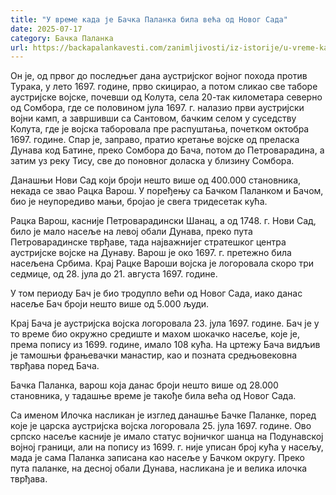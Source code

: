 ```yaml
---
title: "У време када је Бачка Паланка била већа од Новог Сада"
date: 2025-07-17
category: Бачка Паланка
url: https://backapalankavesti.com/zanimljivosti/iz-istorije/u-vreme-kada-je-backa-palanka-bila-veca-od-novog-sada2/
---
```


Он је, од првог до последњег дана аустријског војног похода против Турака, у лето 1697. године, прво скицирао, а потом сликао све таборе аустријске војске, почевши од Колута, села 20-так километара северно од Сомбора, где се половином јула 1697. г. налазио први аустријски војни камп, а завршивши са Сантовом, бачким селом у суседству Колута, где је војска таборовала пре распуштања, почетком октобра 1697. године. Спар је, заправо, пратио кретање војске од преласка Дунава код Батине, преко Сомбора до Бача, потом до Петроварадина, а затим уз реку Тису, све до поновног доласка у близину Сомбора.

Данашњи Нови Сад који броји нешто више од 400.000 становника, некада се звао Рацка Варош. У поређењу са Бачком Паланком и Бачом, био је неупоредиво мањи, бројао је свега тридесетак кућа.

Рацка Варош, касније Петроварадински Шанац, а од 1748. г. Нови Сад, било је мало насеље на левој обали Дунава, преко пута Петроварадинске тврђаве, тада најважнијег стратешког центра аустријске војске на Дунаву. Варош је око 1697. г. претежно била насељена Србима. Крај Рацке Вароши војска је логоровала скоро три седмице, од 28. јула до 21. августа 1697. године.

У том периоду Бач је био тродупло већи од Новог Сада, иако данас насеље Бач броји нешто више од 5.000 људи.

Крај Бача је аустријска војска логоровала 23. јула 1697. године. Бач је у то време био окружно средиште и махом шокачко насеље, које је, према попису из 1699. године, имало 108 кућа. На цртежу Бача видљив је тамошњи фрањевачки манастир, као и позната средњовековна тврђава поред Бача.

Бачка Паланка, варош која данас броји нешто више од 28.000 становника, у тадашње време је такође била већа од Новог Сада.

Са именом Илочка насликан је изглед данашње Бачке Паланке, поред које је царска аустријска војска логоровала 25. јула 1697. године. Ово српско насеље касније је имало статус војничког шанца на Подунавској војној граници, али на попису из 1699. г. није уписан број кућа у насељу, мада је сама Паланка записана као насеље у Бачком округу. Преко пута паланке, на десној обали Дунава, насликана је и велика илочка тврђава.
